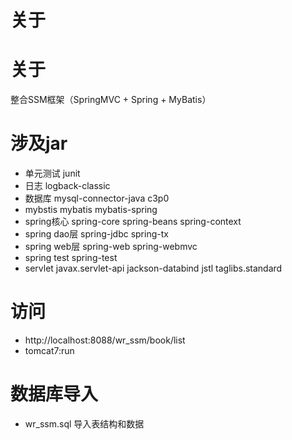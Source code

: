 # 关于
# 关于
整合SSM框架（SpringMVC + Spring + MyBatis）
# 涉及jar
- 单元测试   junit
- 日志		logback-classic
- 数据库	mysql-connector-java
		c3p0
- mybstis
		mybatis
		mybatis-spring
- spring核心
		spring-core
		spring-beans
		spring-context
- spring dao层
		spring-jdbc
		spring-tx
- spring web层
		spring-web
		spring-webmvc
- spring test
		spring-test
- servlet
		javax.servlet-api
		jackson-databind
		jstl
		taglibs.standard
		
# 访问
-	http://localhost:8088/wr_ssm/book/list
-	tomcat7:run		
# 数据库导入
-	wr_ssm.sql   导入表结构和数据

